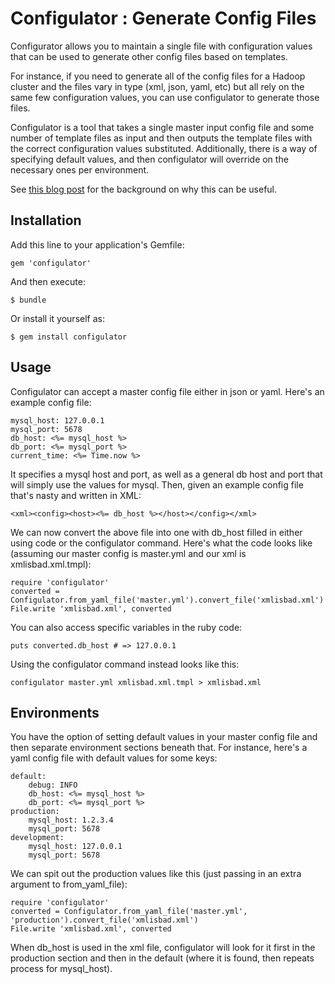 # Configulator : Generate Config Files
 
Configurator allows you to maintain a single file with configuration values that can be used to generate other config files based on templates.

For instance, if you need to generate all of the config files for a Hadoop cluster and the files vary in type (xml, json, yaml, etc) but all rely on the same few configuration values, you can use configulator to generate those files.

Configulator is a tool that takes a single master input config file and some number of template files as input and then outputs the template files with the correct configuration values substituted. Additionally, there is a way of specifying default values, and then configulator will override on the necessary ones per environment.

See [this blog post](http://findingscience.com/linux/sysadmin/ruby/2010/10/27/config-template-class.html) for the background on why this can be useful.

## Installation

Add this line to your application's Gemfile:

    gem 'configulator'

And then execute:

    $ bundle

Or install it yourself as:

    $ gem install configulator

## Usage

Configulator can accept a master config file either in json or yaml.  Here's an example config file:

    mysql_host: 127.0.0.1
    mysql_port: 5678
    db_host: <%= mysql_host %>
    db_port: <%= mysql_port %>
    current_time: <%= Time.now %>

It specifies a mysql host and port, as well as a general db host and port that will simply use the values for mysql.  Then, given an example config file that's nasty and written in XML:

    <xml><config><host><%= db_host %></host></config></xml>

We can now convert the above file into one with db_host filled in either using code or the configulator command.  Here's what the code looks like (assuming our master config is master.yml and our xml is xmlisbad.xml.tmpl):

    require 'configulator'
    converted = Configulator.from_yaml_file('master.yml').convert_file('xmlisbad.xml')
    File.write 'xmlisbad.xml', converted

You can also access specific variables in the ruby code:

    puts converted.db_host # => 127.0.0.1

Using the configulator command instead looks like this:

    configulator master.yml xmlisbad.xml.tmpl > xmlisbad.xml

## Environments

You have the option of setting default values in your master config file and then separate environment sections beneath that.  For instance, here's a yaml config file with default values for some keys:

    default:
        debug: INFO
        db_host: <%= mysql_host %>
        db_port: <%= mysql_port %>
    production:
        mysql_host: 1.2.3.4
        mysql_port: 5678
    development:
        mysql_host: 127.0.0.1
        mysql_port: 5678

We can spit out the production values like this (just passing in an extra argument to from_yaml_file):

    require 'configulator'
    converted = Configulator.from_yaml_file('master.yml', 'production').convert_file('xmlisbad.xml')
    File.write 'xmlisbad.xml', converted

When db_host is used in the xml file, configulator will look for it first in the production section and then in the default (where it is found, then repeats process for mysql_host).
